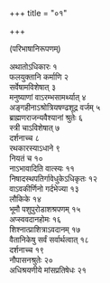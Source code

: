 +++
title = "०१"

+++
  
(परिभाषानिरूपणम्)

अथातोऽधिकारः १  
फलयुक्तानि कर्माणि २  
सर्वेषामविशेषात् ३  
मनुष्याणां वाऽरम्भसामर्थ्यात् ४  
अङ्गहीनाऽश्रोत्रियषण्ढशूद्र वर्जम् ५  
ब्राह्मणराजन्यवैश्यानां श्रुतेः ६  
स्त्री चाऽविशेषात् ७  
दर्शनाच्च ८  
रथकारस्याऽधाने ९  
नियतं च १०  
नाऽभावादिति वात्स्यः ११  
निषादस्थपतिर्गावेधुकेऽधिकृतः १२  
वाऽवकीर्णिनो गर्दभेज्या १३  
लौकिके १४  
भूमौ पशुपुरोडाशश्रपणम् १५  
अप्स्ववदानहोमः १६  
शिश्नात्प्राशित्राऽवदानम् १७  
वैतानिकेषु सर्वं सर्वार्थत्वात् १८  
दर्शनाच्च १९  
नौपासनश्रुतेः २०  
अधिश्रयणीये मांसप्रतिषेधः २१  
